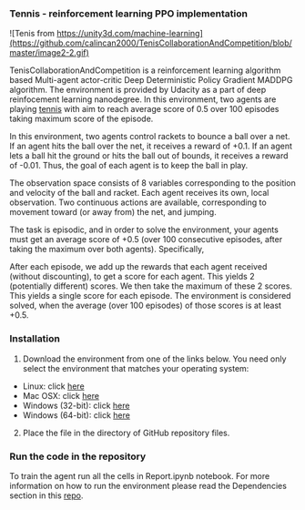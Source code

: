 ### Tennis - reinforcement learning PPO implementation

![Tenis from https://unity3d.com/machine-learning](https://github.com/calincan2000/TenisCollaborationAndCompetition/blob/master/image2-2.gif)

TenisCollaborationAndCompetition is a reinforcement learning algorithm based Multi-agent actor-critic Deep Deterministic Policy Gradient MADDPG algorithm. The environment is provided by Udacity as a part of deep reinfocement learning nanodegree. In this environment, two agents are playing [tennis](https://github.com/Unity-Technologies/ml-agents/blob/master/docs/Learning-Environment-Examples.md#tennis) with aim to reach average score of 0.5 over 100 episodes taking maximum score of the episode.



In this environment, two agents control rackets to bounce a ball over a net. If an agent hits the ball over the net, it receives a reward of +0.1. If an agent lets a ball hit the ground or hits the ball out of bounds, it receives a reward of -0.01. Thus, the goal of each agent is to keep the ball in play.

The observation space consists of 8 variables corresponding to the position and velocity of the ball and racket. Each agent receives its own, local observation. Two continuous actions are available, corresponding to movement toward (or away from) the net, and jumping.

The task is episodic, and in order to solve the environment, your agents must get an average score of +0.5 (over 100 consecutive episodes, after taking the maximum over both agents). Specifically,

After each episode, we add up the rewards that each agent received (without discounting), to get a score for each agent. This yields 2 (potentially different) scores. We then take the maximum of these 2 scores.
This yields a single score for each episode.
The environment is considered solved, when the average (over 100 episodes) of those scores is at least +0.5.


### Installation

1. Download the environment from one of the links below. You need only select the environment that matches your operating system:

* Linux: click [here](https://s3-us-west-1.amazonaws.com/udacity-drlnd/P3/Tennis/Tennis_Linux.zip) </br>
* Mac OSX: click [here](https://s3-us-west-1.amazonaws.com/udacity-drlnd/P3/Tennis/Tennis.app.zip) </br>
* Windows (32-bit): click [here](https://s3-us-west-1.amazonaws.com/udacity-drlnd/P3/Tennis/Tennis_Windows_x86.zip) </br>
* Windows (64-bit): click [here](https://s3-us-west-1.amazonaws.com/udacity-drlnd/P3/Tennis/Tennis_Windows_x86_64.zip) </br>

2. Place the file in the directory of GitHub repository files.

### Run the code in the repository 
To train the agent run all the cells in Report.ipynb notebook. For more information on how to run the environment please read the Dependencies section in this [repo](https://github.com/udacity/deep-reinforcement-learning#dependencies).


